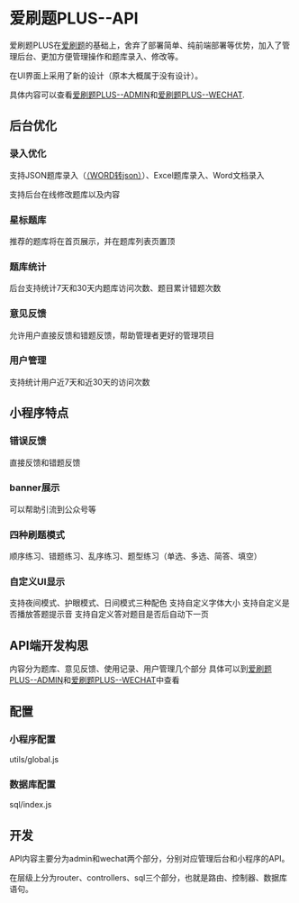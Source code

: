 # 爱刷题PLUS--API
爱刷题PLUS在[爱刷题](https://github.com/moke8/aishuati/)的基础上，舍弃了部署简单、纯前端部署等优势，加入了管理后台、更加方便管理操作和题库录入、修改等。

在UI界面上采用了新的设计（原本大概属于没有设计）。

具体内容可以查看[爱刷题PLUS--ADMIN](https://github.com/moke8/aishuati-plus-admin/)和[爱刷题PLUS--WECHAT](https://github.com/moke8/aishuati-plus-wechat/).

## 后台优化

### 录入优化
支持JSON题库录入（[（WORD转json）](https://github.com/moke8/aishuati/)）、Excel题库录入、Word文档录入

支持后台在线修改题库以及内容

### 星标题库
推荐的题库将在首页展示，并在题库列表页置顶

### 题库统计
后台支持统计7天和30天内题库访问次数、题目累计错题次数

### 意见反馈
允许用户直接反馈和错题反馈，帮助管理者更好的管理项目

### 用户管理
支持统计用户近7天和近30天的访问次数

## 小程序特点

### 错误反馈
直接反馈和错题反馈

### banner展示
可以帮助引流到公众号等

### 四种刷题模式
顺序练习、错题练习、乱序练习、题型练习（单选、多选、简答、填空）

### 自定义UI显示
支持夜间模式、护眼模式、日间模式三种配色
支持自定义字体大小
支持自定义是否播放答题提示音
支持自定义答对题目是否后自动下一页


## API端开发构思
内容分为题库、意见反馈、使用记录、用户管理几个部分
具体可以到[爱刷题PLUS--ADMIN](https://github.com/moke8/aishuati-plus-admin/)和[爱刷题PLUS--WECHAT](https://github.com/moke8/aishuati-plus-wechat/)中查看

## 配置
### 小程序配置
utils/global.js

### 数据库配置
sql/index.js

## 开发
API内容主要分为admin和wechat两个部分，分别对应管理后台和小程序的API。

在层级上分为router、controllers、sql三个部分，也就是路由、控制器、数据库语句。
